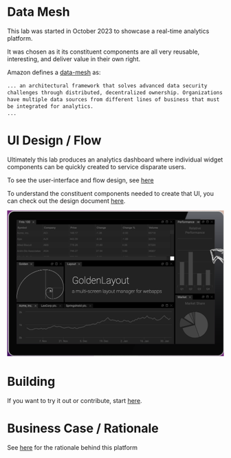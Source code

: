 # Data Mesh

This lab was started in October 2023 to showcase a real-time analytics platform.

It was chosen as it its constituent components are all very reusable, interesting, and deliver value in their own right.

Amazon defines a [data-mesh](https://aws.amazon.com/what-is/data-mesh/) as:

```
... an architectural framework that solves advanced data security challenges through distributed, decentralized ownership. Organizations have multiple data sources from different lines of business that must be integrated for analytics.
...
```

# UI Design / Flow

Ultimately this lab produces an analytics dashboard where individual widget components can be quickly created to service disparate users.

To see the user-interface and flow design, see [here](./ui.md)

To understand the constituent components needed to create that UI, you can check out the design document [here](./design.md).

![dashboard](./golden-layout.png)

# Building

If you want to try it out or contribute, start [here](./running.md).

# Business Case / Rationale 

See [here](./requirements.md) for the rationale behind this platform